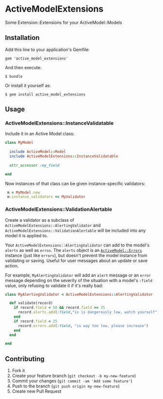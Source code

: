 # ActiveModelExtensions

Some Extension::Extensions for your ActiveModel::Models

## Installation

Add this line to your application's Gemfile:

    gem 'active_model_extensions'

And then execute:

    $ bundle

Or install it yourself as:

    $ gem install active_model_extensions

## Usage

### ActiveModelExtensions::InstanceValidatable

Include it in an Active Model class:

```ruby
class MyModel
  
  include ActiveModel::Model
  include ActiveModelExtensions::InstanceValidatable
  
  attr_accessor :my_field

end
```

Now instances of that class can be given instance-specific validators:

 ```ruby
  m = MyModel.new
  m.instance_validators << MyValidator
```

### ActiveModelExtensions::ValidationAlertable

Create a validator as a subclass of `ActiveModelExtensions::AlertingValidator` and `ActiveModelExtensions::ValidationAlertable` will be included into any model it is applied to.

Your `ActiveModelExtensions::AlertingValidator` can add to the model's `alerts` as well as `erros`. The `alerts` object is an [`ActiveModel::Errors`](http://api.rubyonrails.org/classes/ActiveModel/Errors.html) instance (just like `errors`), but doesn't prevent the model instance from validating or saving. Useful for user messages about an update or save action.

For example, `MyAlertingValidator` will add an `alert` message or an `error` message depending on the severity of the situation with a model's `:field` value, only refusing to validate it if it's really bad: 

```ruby
class MyAlertingValidator < ActiveModelExtensions::AlertingValidator

  def validate(record)
    if record.field < 50 && record.field >= 25
      record.alerts.add(:field,"is is dangerously low, watch yourself")
    end
    if record.field < 25
      record.errors.add(:field, "is way too low, please increase")
    end
  end

end
```

## Contributing

1. Fork it
2. Create your feature branch (`git checkout -b my-new-feature`)
3. Commit your changes (`git commit -am 'Add some feature'`)
4. Push to the branch (`git push origin my-new-feature`)
5. Create new Pull Request
